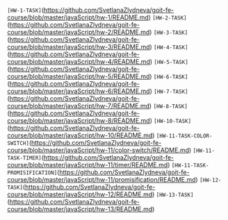 `[HW-1-TASK]`(https://github.com/SvetlanaZlydneva/goit-fe-course/blob/master/javaScript/hw-1/README.md)
`[HW-2-TASK]`(https://github.com/SvetlanaZlydneva/goit-fe-course/blob/master/javaScript/hw-2/README.md)
`[HW-3-TASK]`(https://github.com/SvetlanaZlydneva/goit-fe-course/blob/master/javaScript/hw-3/README.md)
`[HW-4-TASK]`(https://github.com/SvetlanaZlydneva/goit-fe-course/blob/master/javaScript/hw-4/README.md)
`[HW-5-TASK]`(https://github.com/SvetlanaZlydneva/goit-fe-course/blob/master/javaScript/hw-5/README.md)
`[HW-6-TASK]`(https://github.com/SvetlanaZlydneva/goit-fe-course/blob/master/javaScript/hw-6/README.md)
`[HW-7-TASK]`(https://github.com/SvetlanaZlydneva/goit-fe-course/blob/master/javaScript/hw-7/README.md)
`[HW-8-TASK]`(https://github.com/SvetlanaZlydneva/goit-fe-course/blob/master/javaScript/hw-8/README.md)
`[HW-10-TASK]`(https://github.com/SvetlanaZlydneva/goit-fe-course/blob/master/javaScript/hw-10/README.md)
`[HW-11-TASK-COLOR-SWITCH]`(https://github.com/SvetlanaZlydneva/goit-fe-course/blob/master/javaScript/hw-11/color-switch/README.md)
`[HW-11-TASK-TIMER]`(https://github.com/SvetlanaZlydneva/goit-fe-course/blob/master/javaScript/hw-11/timer/README.md)
`[HW-11-TASK-PROMISIFICATION]`(https://github.com/SvetlanaZlydneva/goit-fe-course/blob/master/javaScript/hw-11/promisification/README.md)
`[HW-12-TASK]`(https://github.com/SvetlanaZlydneva/goit-fe-course/blob/master/javaScript/hw-12/README.md)
`[HW-13-TASK]`(https://github.com/SvetlanaZlydneva/goit-fe-course/blob/master/javaScript/hw-13/README.md)
